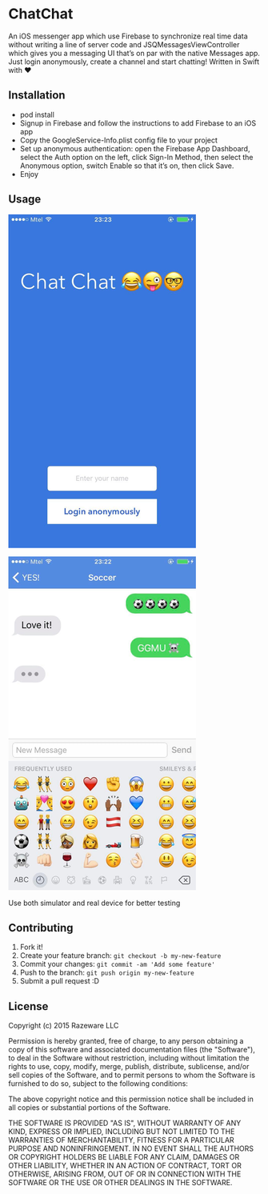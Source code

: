 # ChatChat

An iOS messenger app which use Firebase to synchronize real time data without writing a line of server code and JSQMessagesViewController which gives you a messaging UI that’s on par with the native Messages app. Just login anonymously, create a channel and start chatting! Written in Swift with ❤

## Installation

- pod install
- Signup in Firebase and follow the instructions to add Firebase to an iOS app
- Copy the GoogleService-Info.plist config file to your project
- Set up anonymous authentication: open the Firebase App Dashboard, select the Auth option on the left, click Sign-In   Method, then select the Anonymous option, switch Enable so that it’s on, then click Save.
- Enjoy

## Usage

![alt tag](https://github.com/llluchko/ChatChat/blob/master/ChatChat/Assets.xcassets/1.png)

![alt tag](https://github.com/llluchko/ChatChat/blob/master/ChatChat/Assets.xcassets/2.png)

  Use both simulator and real device for better testing

## Contributing

1. Fork it!
2. Create your feature branch: `git checkout -b my-new-feature`
3. Commit your changes: `git commit -am 'Add some feature'`
4. Push to the branch: `git push origin my-new-feature`
5. Submit a pull request :D

## License

  Copyright (c) 2015 Razeware LLC

  Permission is hereby granted, free of charge, to any person obtaining a copy
  of this software and associated documentation files (the "Software"), to deal
  in the Software without restriction, including without limitation the rights
  to use, copy, modify, merge, publish, distribute, sublicense, and/or sell
  copies of the Software, and to permit persons to whom the Software is
  furnished to do so, subject to the following conditions:

  The above copyright notice and this permission notice shall be included in
  all copies or substantial portions of the Software.

  THE SOFTWARE IS PROVIDED "AS IS", WITHOUT WARRANTY OF ANY KIND, EXPRESS OR
  IMPLIED, INCLUDING BUT NOT LIMITED TO THE WARRANTIES OF MERCHANTABILITY,
  FITNESS FOR A PARTICULAR PURPOSE AND NONINFRINGEMENT. IN NO EVENT SHALL THE
  AUTHORS OR COPYRIGHT HOLDERS BE LIABLE FOR ANY CLAIM, DAMAGES OR OTHER
  LIABILITY, WHETHER IN AN ACTION OF CONTRACT, TORT OR OTHERWISE, ARISING FROM,
  OUT OF OR IN CONNECTION WITH THE SOFTWARE OR THE USE OR OTHER DEALINGS IN
  THE SOFTWARE.
